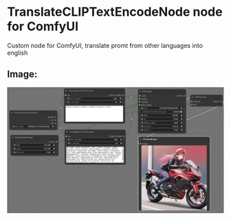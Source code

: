 #  TranslateCLIPTextEncodeNode node for ComfyUI
Custom node for ComfyUI, translate promt from other languages into english

## Image:
![TranslateCLIPTextEncodeNode](https://github.com/AlekPet/ComfyUI_Custom_Nodes_AlekPet/raw/master/TranslateCLIPTextEncodeNode/image_TranslateCLIPTextEncodeNode.jpg)
